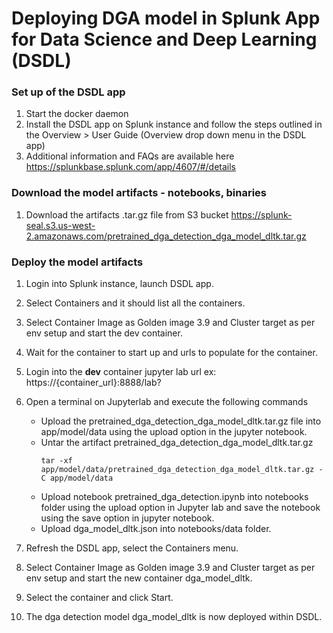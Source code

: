 Deploying DGA model in Splunk App for Data Science and Deep Learning (DSDL) 
===========================================================================

### Set up of the DSDL app


1. Start the docker daemon 
2. Install the DSDL app on Splunk instance and follow the steps outlined in the Overview > User Guide  (Overview drop down menu  in the DSDL app)
3. Additional information and FAQs are available here https://splunkbase.splunk.com/app/4607/#/details

### Download the model artifacts - notebooks, binaries

1. Download the artifacts .tar.gz file from S3 bucket https://splunk-seal.s3.us-west-2.amazonaws.com/pretrained_dga_detection_dga_model_dltk.tar.gz

### Deploy the model artifacts

1. Login into Splunk instance, launch DSDL app.
2. Select Containers and it should list all the containers.
3. Select Container Image as Golden image 3.9 and Cluster target as per env setup and start the dev container.
4. Wait for the container to start up and urls to populate for the container.
5. Login into the __dev__ container jupyter lab url ex: https://{container_url}:8888/lab?
6. Open a terminal on Jupyterlab and  execute the following commands
   * Upload the pretrained_dga_detection_dga_model_dltk.tar.gz file into app/model/data using the upload option in the jupyter notebook.
   * Untar the artifact pretrained_dga_detection_dga_model_dltk.tar.gz
		```
		tar -xf app/model/data/pretrained_dga_detection_dga_model_dltk.tar.gz -C app/model/data
		```
   * Upload notebook pretrained_dga_detection.ipynb into notebooks folder using the upload option in Jupyter lab and save the notebook using the save option in jupyter notebook.
   * Upload dga_model_dltk.json into notebooks/data folder.

 7. Refresh the DSDL app, select the Containers menu.
 8. Select Container Image as Golden image 3.9 and Cluster target as per env setup and start the new container dga_model_dltk.
 9. Select the container and click Start. 
 10. The dga detection model dga_model_dltk is now deployed within DSDL.